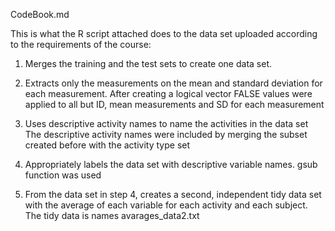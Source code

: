 CodeBook.md

This is what the R script attached does to the data set uploaded according to the requirements of the course:

1. Merges the training and the test sets to create one data set.

2. Extracts only the measurements on the mean and standard deviation for each measurement.
  After creating a logical vector FALSE values were applied to all but ID, mean measurements and SD for each measurement

3. Uses descriptive activity names to name the activities in the data set
  The descriptive activity names were included by merging the subset created before with the activity type set

4. Appropriately labels the data set with descriptive variable names.
  gsub function was used 
5. From the data set in step 4, creates a second, independent tidy data set with the average of each variable for each activity and each subject.
    The tidy data is names avarages_data2.txt 
